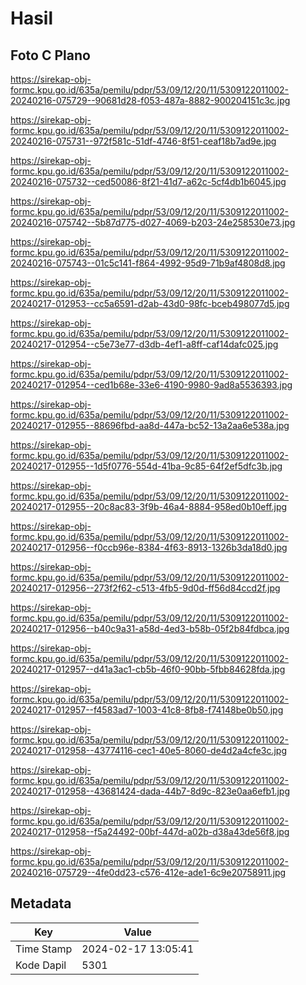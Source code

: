 # Hasil

## Foto C Plano

https://sirekap-obj-formc.kpu.go.id/635a/pemilu/pdpr/53/09/12/20/11/5309122011002-20240216-075729--90681d28-f053-487a-8882-900204151c3c.jpg

https://sirekap-obj-formc.kpu.go.id/635a/pemilu/pdpr/53/09/12/20/11/5309122011002-20240216-075731--972f581c-51df-4746-8f51-ceaf18b7ad9e.jpg

https://sirekap-obj-formc.kpu.go.id/635a/pemilu/pdpr/53/09/12/20/11/5309122011002-20240216-075732--ced50086-8f21-41d7-a62c-5cf4db1b6045.jpg

https://sirekap-obj-formc.kpu.go.id/635a/pemilu/pdpr/53/09/12/20/11/5309122011002-20240216-075742--5b87d775-d027-4069-b203-24e258530e73.jpg

https://sirekap-obj-formc.kpu.go.id/635a/pemilu/pdpr/53/09/12/20/11/5309122011002-20240216-075743--01c5c141-f864-4992-95d9-71b9af4808d8.jpg

https://sirekap-obj-formc.kpu.go.id/635a/pemilu/pdpr/53/09/12/20/11/5309122011002-20240217-012953--cc5a6591-d2ab-43d0-98fc-bceb498077d5.jpg

https://sirekap-obj-formc.kpu.go.id/635a/pemilu/pdpr/53/09/12/20/11/5309122011002-20240217-012954--c5e73e77-d3db-4ef1-a8ff-caf14dafc025.jpg

https://sirekap-obj-formc.kpu.go.id/635a/pemilu/pdpr/53/09/12/20/11/5309122011002-20240217-012954--ced1b68e-33e6-4190-9980-9ad8a5536393.jpg

https://sirekap-obj-formc.kpu.go.id/635a/pemilu/pdpr/53/09/12/20/11/5309122011002-20240217-012955--88696fbd-aa8d-447a-bc52-13a2aa6e538a.jpg

https://sirekap-obj-formc.kpu.go.id/635a/pemilu/pdpr/53/09/12/20/11/5309122011002-20240217-012955--1d5f0776-554d-41ba-9c85-64f2ef5dfc3b.jpg

https://sirekap-obj-formc.kpu.go.id/635a/pemilu/pdpr/53/09/12/20/11/5309122011002-20240217-012955--20c8ac83-3f9b-46a4-8884-958ed0b10eff.jpg

https://sirekap-obj-formc.kpu.go.id/635a/pemilu/pdpr/53/09/12/20/11/5309122011002-20240217-012956--f0ccb96e-8384-4f63-8913-1326b3da18d0.jpg

https://sirekap-obj-formc.kpu.go.id/635a/pemilu/pdpr/53/09/12/20/11/5309122011002-20240217-012956--273f2f62-c513-4fb5-9d0d-ff56d84ccd2f.jpg

https://sirekap-obj-formc.kpu.go.id/635a/pemilu/pdpr/53/09/12/20/11/5309122011002-20240217-012956--b40c9a31-a58d-4ed3-b58b-05f2b84fdbca.jpg

https://sirekap-obj-formc.kpu.go.id/635a/pemilu/pdpr/53/09/12/20/11/5309122011002-20240217-012957--d41a3ac1-cb5b-46f0-90bb-5fbb84628fda.jpg

https://sirekap-obj-formc.kpu.go.id/635a/pemilu/pdpr/53/09/12/20/11/5309122011002-20240217-012957--f4583ad7-1003-41c8-8fb8-f74148be0b50.jpg

https://sirekap-obj-formc.kpu.go.id/635a/pemilu/pdpr/53/09/12/20/11/5309122011002-20240217-012958--43774116-cec1-40e5-8060-de4d2a4cfe3c.jpg

https://sirekap-obj-formc.kpu.go.id/635a/pemilu/pdpr/53/09/12/20/11/5309122011002-20240217-012958--43681424-dada-44b7-8d9c-823e0aa6efb1.jpg

https://sirekap-obj-formc.kpu.go.id/635a/pemilu/pdpr/53/09/12/20/11/5309122011002-20240217-012958--f5a24492-00bf-447d-a02b-d38a43de56f8.jpg

https://sirekap-obj-formc.kpu.go.id/635a/pemilu/pdpr/53/09/12/20/11/5309122011002-20240216-075729--4fe0dd23-c576-412e-ade1-6c9e20758911.jpg


## Metadata

| Key        | Value               |
| ---------- | ------------------- |
| Time Stamp | 2024-02-17 13:05:41 |
| Kode Dapil | 5301                |



